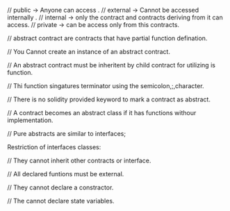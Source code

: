 // public -> Anyone can access .
// external -> Cannot be accessed internally .
// internal -> only the contract and contracts deriving from it can access.
// private -> can be access only from this contracts.



// abstract contract are contracts that have partial function defination.

// You Cannot create an instance of an abstract contract.

// An abstract contract must be inheritent by child contract for utilizing is function.

// Thi function singatures terminator using the semicolon,;,character.

// There is no solidity provided keyword to mark a contract as abstract.

// A contract becomes an abstract class if it has functions withour implementation.



// Pure abstracts are similar to interfaces;

Restriction of interfaces classes:

// They cannot inherit other contracts or interface.

// All declared funtions must be external.

// They cannot declare a constractor.

// The cannot declare state variables.

